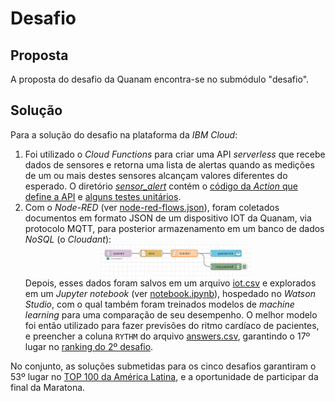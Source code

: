 # Desafio

## Proposta

A proposta do desafio da Quanam encontra-se no submódulo "desafio".

## Solução

Para a solução do desafio na plataforma da *IBM Cloud*:

1. Foi utilizado o *Cloud Functions* para criar uma API *serverless* que recebe
dados de sensores e retorna uma lista de alertas quando as medições de um ou
mais destes sensores alcançam valores diferentes do esperado. O diretório
*[sensor_alert](solução/sensor_alert)* contém o
[código da *Action* que define a API](solução/sensor_alert/src/main.py) e
[alguns testes unitários](solução/sensor_alert/tests/test_main.py).
2. Com o *Node-RED* (ver [node-red-flows.json](solução/node-red-flows.json)),
foram coletados documentos em formato JSON de um dispositivo IOT da Quanam, via
protocolo MQTT, para posterior armazenamento em um banco de dados *NoSQL*
(o *Cloudant*):<div align="center"><img width="50%" src="./solução/node-red-screenshot.png" alt='Screenshot do fluxo do Node-RED'></div>
  Depois, esses dados foram salvos em um arquivo [iot.csv](solução/iot.csv) e
explorados em um *Jupyter notebook* (ver [notebook.ipynb](solução/notebook.ipynb)),
hospedado no *Watson Studio*, com o qual também foram treinados modelos de
*machine learning* para uma comparação de seu desempenho. O melhor modelo foi
então utilizado para fazer previsões do ritmo cardíaco de pacientes, e preencher
a coluna `RYTHM` do arquivo [answers.csv](desafio/assets/answers.csv),
garantindo o 17º lugar no
[ranking do 2º desafio](https://maratona.dev/ranking/2).

No conjunto, as soluções submetidas para os cinco desafios garantiram o 53º
lugar no [TOP 100 da América Latina](https://maratona.dev/ranking),
e a oportunidade de participar da final da Maratona.
